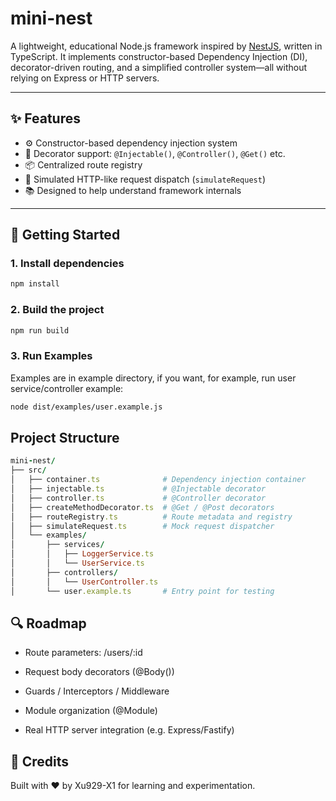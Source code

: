 # mini-nest

A lightweight, educational Node.js framework inspired by [NestJS](https://nestjs.com), written in TypeScript. It implements constructor-based Dependency Injection (DI), decorator-driven routing, and a simplified controller system—all without relying on Express or HTTP servers.

---

## ✨ Features

- ⚙️ Constructor-based dependency injection system
- 🧩 Decorator support: `@Injectable()`, `@Controller()`, `@Get()` etc.
- 📦 Centralized route registry
- 🧪 Simulated HTTP-like request dispatch (`simulateRequest`)
- 📚 Designed to help understand framework internals

---

## 🚀 Getting Started

### 1. Install dependencies

```bash
npm install
```
### 2. Build the project

```bash
npm run build
```

### 3. Run Examples

Examples are in example directory, if you want, for example, run user service/controller example: 

```bash
node dist/examples/user.example.js
```

## Project Structure

```ruby
mini-nest/
├── src/
│   ├── container.ts              # Dependency injection container
│   ├── injectable.ts             # @Injectable decorator
│   ├── controller.ts             # @Controller decorator
│   ├── createMethodDecorator.ts  # @Get / @Post decorators
│   ├── routeRegistry.ts          # Route metadata and registry
│   ├── simulateRequest.ts        # Mock request dispatcher
│   └── examples/
│       ├── services/
│       │   ├── LoggerService.ts
│       │   └── UserService.ts
│       ├── controllers/
│       │   └── UserController.ts
│       └── user.example.ts       # Entry point for testing
```

## 🔍 Roadmap
 
- Route parameters: /users/:id

- Request body decorators (@Body())

- Guards / Interceptors / Middleware

- Module organization (@Module)

- Real HTTP server integration (e.g. Express/Fastify)

## 👏 Credits
Built with ❤️ by Xu929-X1 for learning and experimentation.